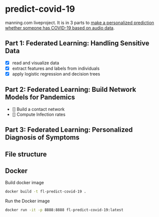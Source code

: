 # predict-covid-19
manning.com liveproject. It is in 3 parts to [make a personalized prediction whether someone has COVID-19 based on audio data](https://www.manning.com/liveproject/handling-sensitive-data).

## Part 1: Federated Learning: Handling Sensitive Data  

* [x] read and visualize data   
* [x] extract features and labels from individuals  
* [x] apply logistic regression and decision trees

## Part 2: Federated Learning: Build Network Models for Pandemics  

* [] Build a contact network
* [] Compute Infection rates


## Part 3: Federated Learning: Personalized Diagnosis of Symptoms   

## File structure

## Docker    
Build docker image   
```bash
docker build -t fl-predict-covid-19 .
```
Run the Docker image   
```bash
docker run -it -p 8888:8888 fl-predict-covid-19:latest
```

